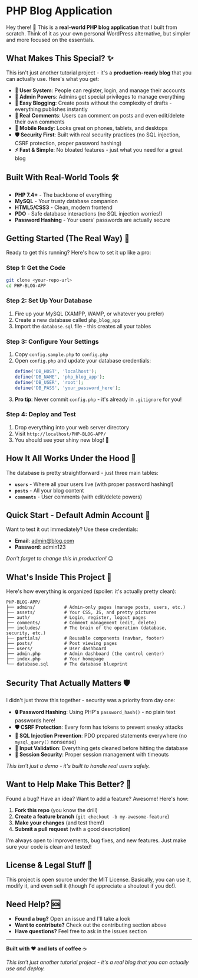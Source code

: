 # PHP Blog Application

Hey there! 👋 This is a **real-world PHP blog application** that I built from scratch. Think of it as your own personal WordPress alternative, but simpler and more focused on the essentials.

## What Makes This Special? ✨

This isn't just another tutorial project - it's a **production-ready blog** that you can actually use. Here's what you get:

- **🔐 User System**: People can register, login, and manage their accounts
- **👑 Admin Powers**: Admins get special privileges to manage everything
- **📝 Easy Blogging**: Create posts without the complexity of drafts - everything publishes instantly
- **💬 Real Comments**: Users can comment on posts and even edit/delete their own comments
- **📱 Mobile Ready**: Looks great on phones, tablets, and desktops
- **🛡️ Security First**: Built with real security practices (no SQL injection, CSRF protection, proper password hashing)
- **⚡ Fast & Simple**: No bloated features - just what you need for a great blog

## Built With Real-World Tools 🛠️

- **PHP 7.4+** - The backbone of everything
- **MySQL** - Your trusty database companion
- **HTML5/CSS3** - Clean, modern frontend
- **PDO** - Safe database interactions (no SQL injection worries!)
- **Password Hashing** - Your users' passwords are actually secure

## Getting Started (The Real Way) 🚀

Ready to get this running? Here's how to set it up like a pro:

### Step 1: Get the Code

```bash
git clone <your-repo-url>
cd PHP-BLOG-APP
```

### Step 2: Set Up Your Database

1. Fire up your MySQL (XAMPP, WAMP, or whatever you prefer)
2. Create a new database called `php_blog_app`
3. Import the `database.sql` file - this creates all your tables

### Step 3: Configure Your Settings

1. Copy `config.sample.php` to `config.php`
2. Open `config.php` and update your database credentials:
   ```php
   define('DB_HOST', 'localhost');
   define('DB_NAME', 'php_blog_app');
   define('DB_USER', 'root');
   define('DB_PASS', 'your_password_here');
   ```
3. **Pro tip**: Never commit `config.php` - it's already in `.gitignore` for you!

### Step 4: Deploy and Test

1. Drop everything into your web server directory
2. Visit `http://localhost/PHP-BLOG-APP/`
3. You should see your shiny new blog! 🎉

## How It All Works Under the Hood 🔧

The database is pretty straightforward - just three main tables:

- **`users`** - Where all your users live (with proper password hashing!)
- **`posts`** - All your blog content
- **`comments`** - User comments (with edit/delete powers)

## Quick Start - Default Admin Account 🚀

Want to test it out immediately? Use these credentials:

- **Email**: admin@blog.com
- **Password**: admin123

_Don't forget to change this in production!_ 😉

## What's Inside This Project 📁

Here's how everything is organized (spoiler: it's actually pretty clean):

```
PHP-BLOG-APP/
├── admins/           # Admin-only pages (manage posts, users, etc.)
├── assets/           # Your CSS, JS, and pretty pictures
├── auth/             # Login, register, logout pages
├── comments/         # Comment management (edit, delete)
├── includes/         # The brain of the operation (database, security, etc.)
├── partials/         # Reusable components (navbar, footer)
├── posts/            # Post viewing pages
├── users/            # User dashboard
├── admin.php         # Admin dashboard (the control center)
├── index.php         # Your homepage
└── database.sql      # The database blueprint
```

## Security That Actually Matters 🛡️

I didn't just throw this together - security was a priority from day one:

- **🔒 Password Hashing**: Using PHP's `password_hash()` - no plain text passwords here!
- **🛡️ CSRF Protection**: Every form has tokens to prevent sneaky attacks
- **💉 SQL Injection Prevention**: PDO prepared statements everywhere (no `mysql_query()` nonsense)
- **🧹 Input Validation**: Everything gets cleaned before hitting the database
- **🔐 Session Security**: Proper session management with timeouts

_This isn't just a demo - it's built to handle real users safely._

## Want to Help Make This Better? 🤝

Found a bug? Have an idea? Want to add a feature? Awesome! Here's how:

1. **Fork this repo** (you know the drill)
2. **Create a feature branch** (`git checkout -b my-awesome-feature`)
3. **Make your changes** (and test them!)
4. **Submit a pull request** (with a good description)

I'm always open to improvements, bug fixes, and new features. Just make sure your code is clean and tested!

## License & Legal Stuff 📄

This project is open source under the MIT License. Basically, you can use it, modify it, and even sell it (though I'd appreciate a shoutout if you do!).

## Need Help? 🆘

- **Found a bug?** Open an issue and I'll take a look
- **Want to contribute?** Check out the contributing section above
- **Have questions?** Feel free to ask in the issues section

---

**Built with ❤️ and lots of coffee** ☕

_This isn't just another tutorial project - it's a real blog that you can actually use and deploy._
